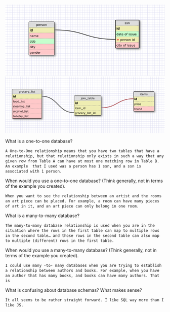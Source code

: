 ![Alt Text](imgs/Release2.png)
![Alt Text](imgs/Release4.png)

What is a one-to-one database?

 	A One-to-One relationship means that you have two tables that have a relationship, but that relationship only exists in such a way that any given row from Table A can have at most one matching row in Table B. An example  that I used was a person has 1 ssn, and a ssn is associated with 1 person. 

When would you use a one-to-one database? (Think generally, not in terms of the example you created). 

	When you want to see the relationship between an artist and the rooms an art piece can be placed. For example, a room can have many pieces of art in it, and an art piece can only belong in one room. 

What is a many-to-many database? 

	The many-to-many database relationship is used when you are in the situation where the rows in the first table can map to multiple rows in the second table… and those rows in the second table can also map to multiple (different) rows in the first table.

When would you use a many-to-many database? (Think generally, not in terms of the example you created). 

	I could use many -to- many databases when you are trying to establish a relationship between authors and books. For example, when you have an author that has many books, and books can have many authors. That is 


What is confusing about database schemas? What makes sense? 

	It all seems to be rather straight forward. I like SQL way more than I like JS. 
